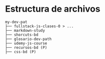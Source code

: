 # Estructura de archivos

```plaintext
my-dev-pat
├── fullstack-js-clases-0 > ...
├── markdown-study
├── shorcuts-bd
├── glosario-dev-path
├── udemy-js-course
├── recursos-bd (P)
├── css-bd (P)

```
